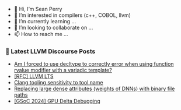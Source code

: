 - 👋 Hi, I’m Sean Perry
- 👀 I’m interested in compilers (c++, COBOL, llvm)
- 🌱 I’m currently learning ...
- 💞️ I’m looking to collaborate on ...
- 📫 How to reach me ...

<!---
s66perry/s66perry is a ✨ special ✨ repository because its `README.md` (this file) appears on your GitHub profile.
You can click the Preview link to take a look at your changes.
--->
### 📕 Latest LLVM Discourse Posts

<!-- DISCOURSE-LLVM:START -->
- [Am I forced to use decltype to correctly error when using function rvalue modifier with a variadic template?](https://discourse.llvm.org/t/am-i-forced-to-use-decltype-to-correctly-error-when-using-function-rvalue-modifier-with-a-variadic-template/84154#post_1)
- [[RFC] LLVM LTS](https://discourse.llvm.org/t/rfc-llvm-lts/84049#post_20)
- [Clang tooling sensitivity to tool name](https://discourse.llvm.org/t/clang-tooling-sensitivity-to-tool-name/84152#post_1)
- [Replacing large dense attributes &lpar;weights of DNNs&rpar; with binary file paths](https://discourse.llvm.org/t/replacing-large-dense-attributes-weights-of-dnns-with-binary-file-paths/75743#post_4)
- [[GSoC 2024] GPU Delta Debugging](https://discourse.llvm.org/t/gsoc-2024-gpu-delta-debugging/77237#post_21)
<!-- DISCOURSE-LLVM:END -->
